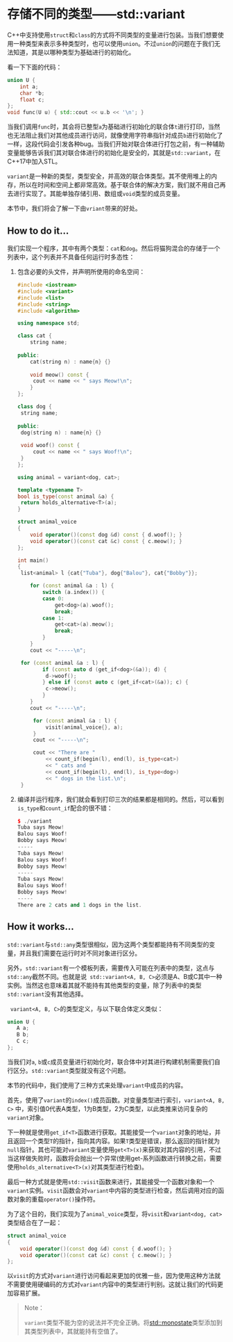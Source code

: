 # 存储不同的类型——std::variant

C++中支持使用`struct`和`class`的方式将不同类型的变量进行包装。当我们想要使用一种类型来表示多种类型时，也可以使用`union`。不过`union`的问题在于我们无法知道，其是以哪种类型为基础进行的初始化。

看一下下面的代码：

```c++
union U {
    int a;
    char *b;
    float c;
};
void func(U u) { std::cout << u.b << '\n'; }	
```

当我们调用`func`时，其会将已整型`a`为基础进行初始化的联合体`t`进行打印，当然也无法阻止我们对其他成员进行访问，就像使用字符串指针对成员`b`进行初始化了一样，这段代码会引发各种bug。当我们开始对联合体进行打包之前，有一种辅助变量能够告诉我们其对联合体进行的初始化是安全的，其就是`std::variant`，在C++17中加入STL。

`variant`是一种新的类型，类型安全，并高效的联合体类型。其不使用堆上的内存，所以在时间和空间上都非常高效。基于联合体的解决方案，我们就不用自己再去进行实现了。其能单独存储引用、数组或`void`类型的成员变量。

本节中，我们将会了解一下由`vriant`带来的好处。

## How to do it...

我们实现一个程序，其中有两个类型：`cat`和`dog`。然后将猫狗混合的存储于一个列表中，这个列表并不具备任何运行时多态性：

1. 包含必要的头文件，并声明所使用的命名空间：

   ```c++
   #include <iostream>
   #include <variant>
   #include <list>
   #include <string>
   #include <algorithm>
   
   using namespace std;

   class cat {
       string name;
       
   public:
       cat(string n) : name{n} {}
       
       void meow() const {
       	cout << name << " says Meow!\n";
       }
   };

   class dog {
   	string name;
       
   public:
   	dog(string n) : name{n} {}
       
   	void woof() const {
   		cout << name << " says Woof!\n";
   	}
   };

   using animal = variant<dog, cat>;

   template <typename T>
   bool is_type(const animal &a) {
   	return holds_alternative<T>(a);
   }

   struct animal_voice
   {
       void operator()(const dog &d) const { d.woof(); }
       void operator()(const cat &c) const { c.meow(); }
   };

   int main()
   {
   	list<animal> l {cat{"Tuba"}, dog{"Balou"}, cat{"Bobby"}};

       for (const animal &a : l) {
           switch (a.index()) {
           case 0:
               get<dog>(a).woof();
               break;
           case 1:
               get<cat>(a).meow();
               break;
           }
       }
       cout << "-----\n";

   	for (const animal &a : l) {
           if (const auto d (get_if<dog>(&a)); d) {
           	d->woof();
           } else if (const auto c (get_if<cat>(&a)); c) {
           	c->meow();
           }
       }
       cout << "-----\n";

    	for (const animal &a : l) {
    		visit(animal_voice{}, a);
    	}
    	cout << "-----\n";

        cout << "There are "
            << count_if(begin(l), end(l), is_type<cat>)
            << " cats and "
            << count_if(begin(l), end(l), is_type<dog>)
            << " dogs in the list.\n";
    }
    ```

12. 编译并运行程序，我们就会看到打印三次的结果都是相同的。然后，可以看到`is_type`和`count_if`配合的很不错：

    ```c++
    $ ./variant
    Tuba says Meow!
    Balou says Woof!
    Bobby says Meow!
    -----
    Tuba says Meow!
    Balou says Woof!
    Bobby says Meow!
    -----
    Tuba says Meow!
    Balou says Woof!
    Bobby says Meow!
    -----
    There are 2 cats and 1 dogs in the list.
    ```

## How it works...

`std::variant`与`std::any`类型很相似，因为这两个类型都能持有不同类型的变量，并且我们需要在运行时对不同对象进行区分。

另外，`std::variant`有一个模板列表，需要传入可能在列表中的类型，这点与`std::any`截然不同。也就是说` std::variant<A, B, C>`必须是A、B或C其中一种实例。当然这也意味着其就不能持有其他类型的变量，除了列表中的类型`std::variant`没有其他选择。

` variant<A, B, C>`的类型定义，与以下联合体定义类似：

 ``` c++
union U {
    A a;
    B b;
    C c;
};
 ```

当我们对`a`, `b`或`c`成员变量进行初始化时，联合体中对其进行构建机制需要我们自行区分。`std::variant`类型就没有这个问题。

本节的代码中，我们使用了三种方式来处理`variant`中成员的内容。

首先，使用了`variant`的`index()`成员函数。对变量类型进行索引，`variant<A, B, C>` 中，索引值0代表A类型，1为B类型，2为C类型，以此类推来访问复杂的`variant`对象。

下一种就是使用`get_if<T>`函数进行获取。其能接受一个`variant`对象的地址，并且返回一个类型`T`的指针，指向其内容。如果`T`类型是错误，那么返回的指针就为`null`指针。其也可能对`variant`变量使用`get<T>(x)`来获取对其内容的引用，不过当这样做失败时，函数将会抛出一个异常(使用get-系列函数进行转换之前，需要使用`holds_alternative<T>(x)`对其类型进行检查)。

最后一种方式就是使用`std::visit`函数来进行，其能接受一个函数对象和一个`variant`实例。`visit`函数会对`variant`中内容的类型进行检查，然后调用对应的函数对象的重载`operator()`操作符。

为了这个目的，我们实现为了`animal_voice`类型，将`visit`和`variant<dog, cat>`类型结合在了一起：

```c++
struct animal_voice
{
    void operator()(const dog &d) const { d.woof(); }
    void operator()(const cat &c) const { c.meow(); }
};
```

以`visit`的方式对`variant`进行访问看起来更加的优雅一些，因为使用这种方法就不需要使用硬编码的方式对`variant`内容中的类型进行判别。这就让我们的代码更加容易扩展。

> Note：
>
> `variant`类型不能为空的说法并不完全正确。将[std::monostate](http://zh.cppreference.com/w/cpp/utility/variant/monostate)类型添加到其类型列表中，其就能持有空值了。